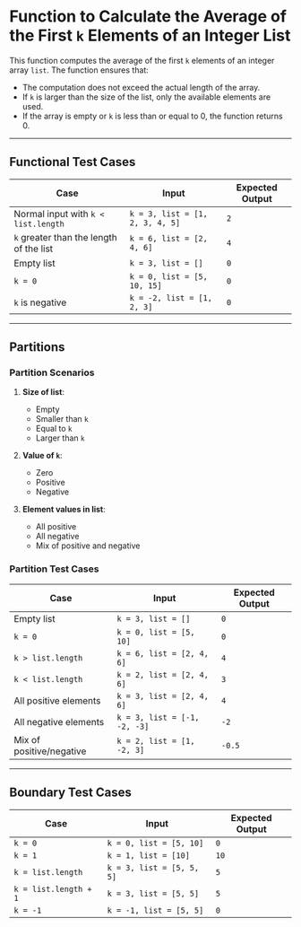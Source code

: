 # Function to Calculate the Average of the First `k` Elements of an Integer List

This function computes the average of the first `k` elements of an integer array `list`. The function ensures that:
- The computation does not exceed the actual length of the array.
- If `k` is larger than the size of the list, only the available elements are used.
- If the array is empty or `k` is less than or equal to 0, the function returns 0.

---

## **Functional Test Cases**

| **Case**                              | **Input**                     | **Expected Output** |
|---------------------------------------|-------------------------------|---------------------|
| Normal input with `k < list.length`   | `k = 3, list = [1, 2, 3, 4, 5]` | `2`                |
| `k` greater than the length of the list | `k = 6, list = [2, 4, 6]`     | `4`                |
| Empty list                            | `k = 3, list = []`            | `0`                |
| `k = 0`                               | `k = 0, list = [5, 10, 15]`   | `0`                |
| `k` is negative                       | `k = -2, list = [1, 2, 3]`    | `0`                |

---

## **Partitions**

### **Partition Scenarios**
1. **Size of list**:
   - Empty
   - Smaller than `k`
   - Equal to `k`
   - Larger than `k`

2. **Value of `k`**:
   - Zero
   - Positive
   - Negative

3. **Element values in list**:
   - All positive
   - All negative
   - Mix of positive and negative

### **Partition Test Cases**

| **Case**                  | **Input**                     | **Expected Output** |
|---------------------------|-------------------------------|---------------------|
| Empty list                | `k = 3, list = []`            | `0`                |
| `k = 0`                   | `k = 0, list = [5, 10]`       | `0`                |
| `k > list.length`         | `k = 6, list = [2, 4, 6]`     | `4`                |
| `k < list.length`         | `k = 2, list = [2, 4, 6]`     | `3`                |
| All positive elements     | `k = 3, list = [2, 4, 6]`     | `4`                |
| All negative elements     | `k = 3, list = [-1, -2, -3]`  | `-2`               |
| Mix of positive/negative  | `k = 2, list = [1, -2, 3]`    | `-0.5`             |

---

## **Boundary Test Cases**

| **Case**                   | **Input**                    | **Expected Output** |
|----------------------------|------------------------------|---------------------|
| `k = 0`                    | `k = 0, list = [5, 10]`      | `0`                |
| `k = 1`                    | `k = 1, list = [10]`         | `10`               |
| `k = list.length`          | `k = 3, list = [5, 5, 5]`    | `5`                |
| `k = list.length + 1`      | `k = 3, list = [5, 5]`       | `5`                |
| `k = -1`                   | `k = -1, list = [5, 5]`      | `0`                |
